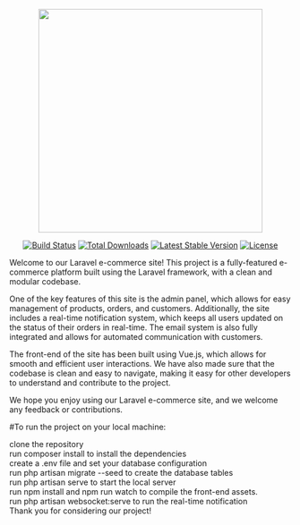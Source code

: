 <p align="center"><a href="https://laravel.com" target="_blank"><img src="https://raw.githubusercontent.com/laravel/art/master/logo-lockup/5%20SVG/2%20CMYK/1%20Full%20Color/laravel-logolockup-cmyk-red.svg" width="400"></a></p>

<p align="center">
<a href="https://travis-ci.org/laravel/framework"><img src="https://travis-ci.org/laravel/framework.svg" alt="Build Status"></a>
<a href="https://packagist.org/packages/laravel/framework"><img src="https://img.shields.io/packagist/dt/laravel/framework" alt="Total Downloads"></a>
<a href="https://packagist.org/packages/laravel/framework"><img src="https://img.shields.io/packagist/v/laravel/framework" alt="Latest Stable Version"></a>
<a href="https://packagist.org/packages/laravel/framework"><img src="https://img.shields.io/packagist/l/laravel/framework" alt="License"></a>
</p>

Welcome to our Laravel e-commerce site! This project is a fully-featured e-commerce platform built using the Laravel framework, with a clean and modular codebase.

One of the key features of this site is the admin panel, which allows for easy management of products, orders, and customers. Additionally, the site includes a real-time notification system, which keeps all users updated on the status of their orders in real-time. The email system is also fully integrated and allows for automated communication with customers.

The front-end of the site has been built using Vue.js, which allows for smooth and efficient user interactions. We have also made sure that the codebase is clean and easy to navigate, making it easy for other developers to understand and contribute to the project.

We hope you enjoy using our Laravel e-commerce site, and we welcome any feedback or contributions.

#To run the project on your local machine:

clone the repository <br>
run composer install to install the dependencies<br>
create a .env file and set your database configuration<br>
run php artisan migrate --seed to create the database tables<br>
run php artisan serve to start the local server<br>
run npm install and npm run watch to compile the front-end assets.<br>
run php artisan websocket:serve to run the real-time notification<br>
Thank you for considering our project!<br>
